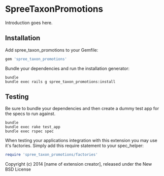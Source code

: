 SpreeTaxonPromotions
====================

Introduction goes here.

Installation
------------

Add spree_taxon_promotions to your Gemfile:

```ruby
gem 'spree_taxon_promotions'
```

Bundle your dependencies and run the installation generator:

```shell
bundle
bundle exec rails g spree_taxon_promotions:install
```

Testing
-------

Be sure to bundle your dependencies and then create a dummy test app for the specs to run against.

```shell
bundle
bundle exec rake test_app
bundle exec rspec spec
```

When testing your applications integration with this extension you may use it's factories.
Simply add this require statement to your spec_helper:

```ruby
require 'spree_taxon_promotions/factories'
```

Copyright (c) 2014 [name of extension creator], released under the New BSD License
